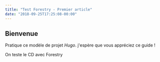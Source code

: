 ```yaml
---
title: "Test Forestry - Premier article"
date: "2018-09-25T17:25:08-00:00"
---
```

## Bienvenue
Pratique ce modèle de projet *Hugo*. j'espère que vous appréciez ce guide !

On teste le CD avec Forestry
